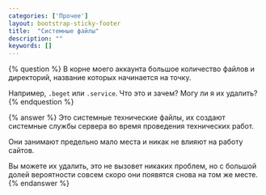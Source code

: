 ```yaml
---
categories: ['Прочее']
layout: bootstrap-sticky-footer
title:  "Системные файлы"
description: ""
keywords: []
--- 
```

{% question %}
В корне моего аккаунта большое количество файлов и директорий, название которых начинается на точку.

Например, `.beget` или `.service`. Что это и зачем? Могу ли я их удалить?
{% endquestion %}

{% answer %}
Это системные технические файлы, их создают системные службы сервера во время проведения технических работ. 

Они занимают предельно мало места и никак не влияют на работу сайтов.

Вы можете их удалить, это не вызовет никаких проблем, но с большой долей вероятности совсем скоро они появятся снова на том же месте.
{% endanswer %}
